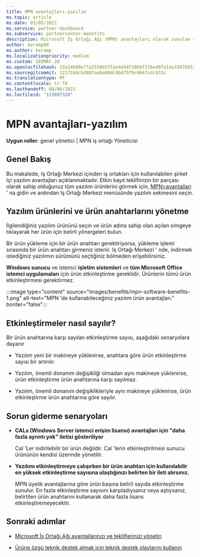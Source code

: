 ```yaml
---
title: MPN avantajları-yazılım
ms.topic: article
ms.date: 03/05/2021
ms.service: partner-dashboard
ms.subservice: partnercenter-benefits
description: Microsoft İş Ortağı Ağı (MPN) avantajları olarak sunulan şirket Içi yazılım ürünleri hakkında bilgi edinin
author: keramp88
ms.author: keramp
ms.localizationpriority: medium
ms.custom: SEOMAY.20
ms.openlocfilehash: 33a14b89e77a2550b5f51e4d44f2866f376ed9fa14a334769530f45a5c6ab873
ms.sourcegitcommit: 121f1b9cbd88faeba60dc9b475f9c0647cdc933c
ms.translationtype: MT
ms.contentlocale: tr-TR
ms.lasthandoff: 08/06/2021
ms.locfileid: "115697320"
---
```

# <a name="mpn-benefits---software"></a>MPN avantajları-yazılım

**Uygun roller**: genel yönetici | MPN iş ortağı Yöneticisi

## <a name="overview"></a>Genel Bakış

Bu makalede, Iş Ortağı Merkezi içinden iş ortakları için kullanılabilen şirket Içi yazılım avantajları açıklanmaktadır. Etkin kayıt teklifinizin bir parçası olarak sahip olduğunuz tüm yazılım ürünlerini görmek için,  [MPN>avantajları](https://partner.microsoft.com/dashboard/mpn/membership/benefits/software) ' na gidin ve ardından Iş Ortağı Merkezi menüsünde yazılım sekmesini seçin.  

## <a name="manage-software-products-and-product-keys"></a>Yazılım ürünlerini ve ürün anahtarlarını yönetme

İlgilendiğiniz yazılım ürününü seçin ve ürün adına sahip olan açılan simgeye tıklayarak her ürün için belirli yönergeleri bulun.

Bir ürün yükleme için bir ürün anahtarı gerektiriyorsa, yükleme işlemi sırasında bir ürün anahtarı girmeniz istenir. Iş Ortağı Merkezi ' nde, indirmek istediğiniz yazılımın sürümünü seçtiğiniz bölmeden erişebilirsiniz.

**Windows sunucu** ve istemci **işletim sistemleri** ve **tüm Microsoft Office istemci uygulamaları** için ürün etkinleştirme gereklidir. Ürünlerin tümü ürün etkinleştirmesi gerektirmez.

:::image type="content" source="images/benefits/mpn-software-benefits-1.png" alt-text="MPN 'de kullanabileceğiniz yazılım ürün avantajları." border="false":::

## <a name="how-activations-are-counted"></a>Etkinleştirmeler nasıl sayılır?

Bir ürün anahtarına karşı sayılan etkinleştirme sayısı, aşağıdaki senaryolara dayanır

- Yazılım yeni bir makineye yüklenirse, anahtara göre ürün etkinleştirme sayısı bir artırılır.
 
- Yazılım, önemli donanım değişikliği olmadan aynı makineye yüklenirse, ürün etkinleştirme ürün anahtarına karşı sayılmaz.

- Yazılım, önemli donanım değişiklikleriyle aynı makineye yüklenirse, ürün etkinleştirme ürün anahtarına göre sayılır.

## <a name="troubleshooting-scenarios"></a>Sorun giderme senaryoları

- **CALs (Windows Server istemci erişim lisansı) avantajları için "daha fazla ayrıntı yok" iletisi gösteriliyor**

    Cal 'Ler indirilebilir bir ürün değildir. Cal 'lerin etkinleştirilmesi sunucu ürününün kendisi üzerinde yönetilir.

- **Yazılımı etkinleştirmeye çalışırken bir ürün anahtarı için kullanılabilir en yüksek etkinleştirme sayısına ulaştığınızı belirten bir ileti alırsınız.**

    MPN üyelik avantajlarına göre ürün başına belirli sayıda etkinleştirme sunulur. En fazla etkinleştirme sayısını karşıladıysanız veya aştıysanız, belirtilen ürün anahtarını kullanarak daha fazla lisans etkinleştiremeyecektir.


 ## <a name="next-steps"></a>Sonraki adımlar

- [Microsoft İş Ortağı Ağı avantajlarınızı ve tekliflerinizi yönetin](manage-your-partner-network-benefits.md)

- [Ürüne özgü teknik destek almak için teknik destek olaylarını kullanın](mpn-benefits-technical-support.md)



